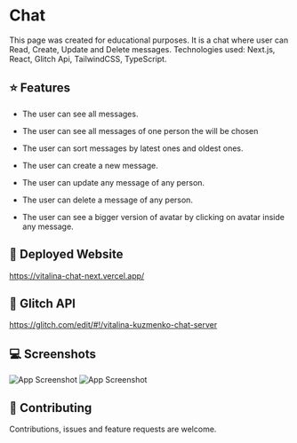 # Chat

This page was created for educational purposes. It is a chat where user can Read, Create, Update and Delete messages. Technologies used: Next.js, React, Glitch Api, TailwindCSS, TypeScript.

## ⭐️ Features

- The user can see all messages.

- The user can see all messages of one person the will be chosen

- The user can sort messages by latest ones and oldest ones.

- The user can create a new message.

- The user can update any message of any person.

- The user can delete a message of any person.

- The user can see a bigger version of avatar by clicking on avatar inside any message.


## 🚀 Deployed Website

https://vitalina-chat-next.vercel.app/

## 🚀 Glitch API

https://glitch.com/edit/#!/vitalina-kuzmenko-chat-server

## 💻 Screenshots

![App Screenshot](https://www.dropbox.com/s/rtfcttg0e9rgckp/chat-1.png?raw=1)
![App Screenshot](https://www.dropbox.com/s/gccw2y4sbw45kv6/chat-2.png?raw=1)


## 🤝 Contributing

Contributions, issues and feature requests are welcome.

